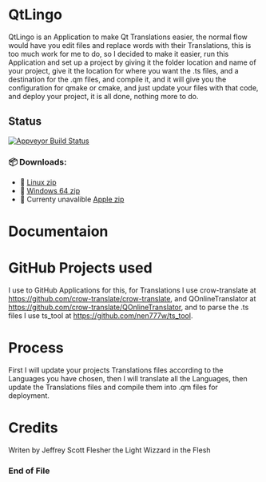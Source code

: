 # QtLingo
QtLingo is an Application to make Qt Translations easier,
the normal flow would have you edit files and replace words with their Translations,
this is too much work for me to do,
so I decided to make it easier,
run this Application and set up a project by giving it the folder location and name of your project,
give it the location for where you want the .ts files,
and a destination for the .qm files,
and compile it,
and it will give you the configuration for qmake or cmake,
and just update your files with that code,
and deploy your project,
it is all done, nothing more to do.

## Status
[![Appveyor Build Status](https://ci.appveyor.com/api/projects/status/j7htumuwfx31elf6?svg=true)](https://ci.appveyor.com/project/Light-Wizzard/qtlingo)

### :package: **Downloads:**
 - :penguin: [Linux zip](https://github.com/Light-Wizzard/QtLingo/releases/download/continuous/QtLingo-Ubuntu-Release-x86.zip)
 - :office: [Windows 64 zip](https://github.com/Light-Wizzard/QtLingo/releases/download/Windows64/QtLingo-Windows-x64.zip)
 - :apple: Currenty unavalible [Apple zip](https://github.com/Light-Wizzard/QtLingo/releases/download/continuous/QtLingo.zip)

# Documentaion
[](https://light-wizzard.github.io/QtLingo/)

# GitHub Projects used
I use to GitHub Applications for this,
for Translations I use crow-translate at https://github.com/crow-translate/crow-translate,
and QOnlineTranslator at https://github.com/crow-translate/QOnlineTranslator,
and to parse the .ts files I use ts_tool at https://github.com/nen777w/ts_tool.

# Process
First I will update your projects Translations files according to the Languages you have chosen,
then I will translate all the Languages,
then update the Translations files and compile them into .qm files for deployment.

# Credits
Writen by Jeffrey Scott Flesher the Light Wizzard in the Flesh

### End of File
